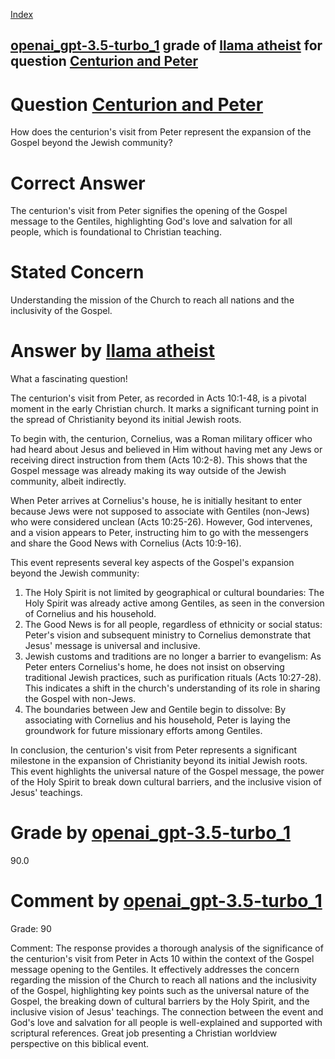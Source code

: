 
[Index](../../../../index.md)
## [openai_gpt-3.5-turbo_1](../../../grading_models/openai_gpt-3.5-turbo_1.md) grade of [llama atheist](../../../answering_models/llama_atheist.md) for question [Centurion and Peter](../../../questions/Centurion_and_Peter.md)

# Question [Centurion and Peter](../../../questions/Centurion_and_Peter.md)
How does the centurion's visit from Peter represent the expansion of the Gospel beyond the Jewish community?

# Correct Answer
The centurion's visit from Peter signifies the opening of the Gospel message to the Gentiles, highlighting God's love and salvation for all people, which is foundational to Christian teaching.

# Stated Concern
Understanding the mission of the Church to reach all nations and the inclusivity of the Gospel.

# Answer by [llama atheist](../../../answering_models/llama_atheist.md)
What a fascinating question!

The centurion's visit from Peter, as recorded in Acts 10:1-48, is a pivotal moment in the early Christian church. It marks a significant turning point in the spread of Christianity beyond its initial Jewish roots.

To begin with, the centurion, Cornelius, was a Roman military officer who had heard about Jesus and believed in Him without having met any Jews or receiving direct instruction from them (Acts 10:2-8). This shows that the Gospel message was already making its way outside of the Jewish community, albeit indirectly.

When Peter arrives at Cornelius's house, he is initially hesitant to enter because Jews were not supposed to associate with Gentiles (non-Jews) who were considered unclean (Acts 10:25-26). However, God intervenes, and a vision appears to Peter, instructing him to go with the messengers and share the Good News with Cornelius (Acts 10:9-16).

This event represents several key aspects of the Gospel's expansion beyond the Jewish community:

1. The Holy Spirit is not limited by geographical or cultural boundaries: The Holy Spirit was already active among Gentiles, as seen in the conversion of Cornelius and his household.
2. The Good News is for all people, regardless of ethnicity or social status: Peter's vision and subsequent ministry to Cornelius demonstrate that Jesus' message is universal and inclusive.
3. Jewish customs and traditions are no longer a barrier to evangelism: As Peter enters Cornelius's home, he does not insist on observing traditional Jewish practices, such as purification rituals (Acts 10:27-28). This indicates a shift in the church's understanding of its role in sharing the Gospel with non-Jews.
4. The boundaries between Jew and Gentile begin to dissolve: By associating with Cornelius and his household, Peter is laying the groundwork for future missionary efforts among Gentiles.

In conclusion, the centurion's visit from Peter represents a significant milestone in the expansion of Christianity beyond its initial Jewish roots. This event highlights the universal nature of the Gospel message, the power of the Holy Spirit to break down cultural barriers, and the inclusive vision of Jesus' teachings.

# Grade by [openai_gpt-3.5-turbo_1](../../../grading_models/openai_gpt-3.5-turbo_1.md)
90.0

# Comment by [openai_gpt-3.5-turbo_1](../../../grading_models/openai_gpt-3.5-turbo_1.md)
Grade: 90

Comment: The response provides a thorough analysis of the significance of the centurion's visit from Peter in Acts 10 within the context of the Gospel message opening to the Gentiles. It effectively addresses the concern regarding the mission of the Church to reach all nations and the inclusivity of the Gospel, highlighting key points such as the universal nature of the Gospel, the breaking down of cultural barriers by the Holy Spirit, and the inclusive vision of Jesus' teachings. The connection between the event and God's love and salvation for all people is well-explained and supported with scriptural references. Great job presenting a Christian worldview perspective on this biblical event.
